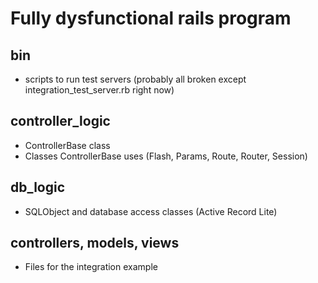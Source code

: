 # Fully dysfunctional rails program
## bin
* scripts to run test servers (probably all broken except integration_test_server.rb right now)

## controller_logic
* ControllerBase class
* Classes ControllerBase uses (Flash, Params, Route, Router, Session)

## db_logic
* SQLObject and database access classes (Active Record Lite)

## controllers, models, views
* Files for the integration example
